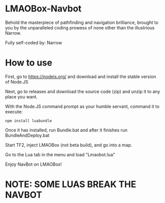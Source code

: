 # LMAOBox-Navbot
Behold the masterpiece of pathfinding and navigation brilliance, brought to you by the unparalleled coding prowess of none other than the illustrious Narrow.

Fully self-coded by: Narrow

# How to use
First, go to https://nodejs.org/ and download and install the stable version of Node.JS

Next, go to releases and download the source code (zip) and unzip it to any place you want.

With the Node.JS command prompt as your humble servant, command it to execute:
```
npm install luabundle
```

Once it has installed, run Bundle.bat and after it finishes run BundleAndDeploy.bat

Start TF2, inject LMAOBox (not beta build), and go into a map.

Go to the Lua tab in the menu and load "Lmaobot.lua"

Enjoy NavBot on LMAOBox!

# NOTE: SOME LUAS BREAK THE NAVBOT
